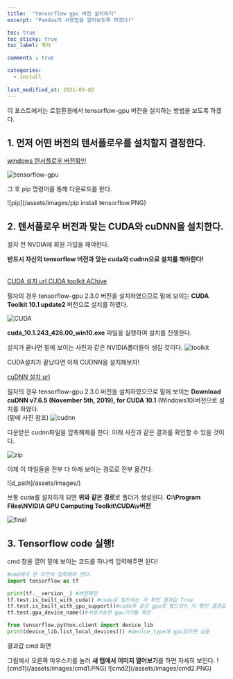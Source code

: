 ```yaml
---
title:  "tensorflow gpu 버전 설치하기"
excerpt: "Pandas의 사용법을 알아보도록 하겠다!"

toc: true
toc_sticky: true
toc_label: 목차

comments : true

categories:
  - install
  
last_modified_at: 2021-03-02
---
```

<style>
    .tt {font-size : 16px;}
</style>


이 포스트에서는 로컬환경에서 tensorflow-gpu 버전을 설치하는 방법을 보도록 하겠다.

## 1. 먼저 어떤 버전의 텐서플로우를 설치할지 결정한다.

[windows 텐서플로우 버전확인](https://www.tensorflow.org/install/source_windows#tested_build_configurations)

![tensorflow-gpu](/assets/images/tensorflow-gpu.PNG)

그 후 pip 명령어를 통해 다운로드를 한다.

![pip](/assets/images/pip install tensorflow.PNG)

## 2. 텐서플로우 버전과 맞는 CUDA와 cuDNN을 설치한다.

설치 전 NVDIA에 회원 가입을 해야한다.

<strong>반드시 자신의 tensorflow 버전과 맞는 cuda와 cudnn으로 설치를 해야한다!</strong>

<br>[CUDA 설치 url CUDA toolkit AChive](https://developer.nvidia.com/cuda-toolkit-archive)

필자의 경우 tensorflow-gpu 2.3.0 버전을 설치하였으므로 밑에 보이는 <strong>CUDA Toolkit 10.1 update2</strong> 버전으로 설치를 하였다.

![CUDA](/assets/images/cuda.PNG)

<strong>cuda_10.1.243_426.00_win10.exe</strong> 파일을 실행하여 설치를 진행한다.

설치가 끝나면 밑에 보이는 사진과 같은 NVIDIA폴더들이 생길 것이다.
![toolkit](/assets/images/toolkit.PNG)

CUDA설치가 끝났다면 이제 CUDNN을 설치해보자!

[cuDNN 설치 url](https://developer.nvidia.com/rdp/cudnn-archive)

필자의 경우 tensorflow-gpu 2.3.0 버전을 설치하였으므로 밑에 보이는 <strong>Download cuDNN v7.6.5 (November 5th, 2019), for CUDA 10.1</strong> (Windows10)버전으로 설치를 하였다.
<br>(밑에 사진 참조)
![cudnn](/assets/images/cudnn.PNG)

<p>다운받은 cudnn파일을 압축해제를 한다. 아래 사진과 같은 결과를 확인할 수 있을 것이다.</p>

![zip](/assets/images/zip.PNG)

<p>이제 이 파일들을 전부 다 아래 보이는 경로로 전부 옮긴다.</p>

![d_path]/assets/images/)


보통 cuda를 설치하게 되면 <strong>위와 같은 경로</strong>로 폴더가 생성된다.
<strong>C:\Program Files\NVIDIA GPU Computing Toolkit\CUDA\v버전</strong>

![final](/assets/images/final.PNG)

## 3. Tensorflow code 실행!
cmd 창을 열어 밑에 보이는 코드를 하나씩 입력해주면 된다!

```python
#cmd에서 한 라인씩 입력해야 한다.
import tensorflow as tf

print(tf.__version__) #버전확인
tf.test.is_built_with_cuda() #cuda로 빌드되는 지 확인 결과값 True
tf.test.is_built_with_gpu_support()#cuda와 같은 gpu로 빌드되는 지 확인 결과값 True
tf.test.gpu_device_name()#사용가능한 gpu기기들 확인

from tensorflow.python.client import device_lib
print(device_lib.list_local_devices()) #device_type에 gpu있으면 성공


```

<p>결과값 cmd 화면</p>
그림에서 오른쪽 마우스키를 눌러 <strong>새 탭에서 이미지 열어보기</strong>를 하면 자세히 보인다.
![cmd1](/assets/images/cmd1.PNG)
![cmd2](/assets/images/cmd2.PNG)